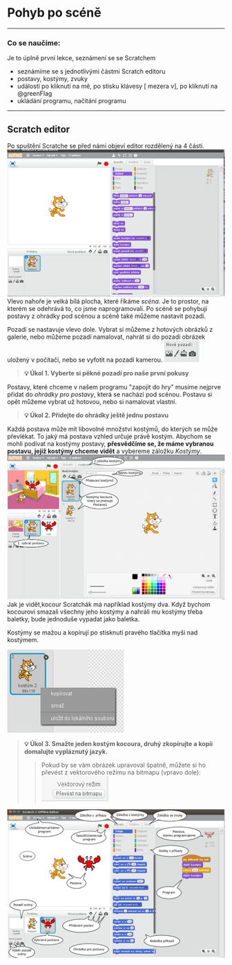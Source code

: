# Pohyb po scéně

---
### Co se naučíme:
Je to úplně první lekce, seznámení se se Scratchem

* seznámíme se s jednotlivými částmi Scratch editoru
* postavy, kostýmy, zvuky
* události <sb>po kliknutí na mě</sb>, <sb>po stisku klávesy [ mezera v]</sb>, <sb>po kliknutí na @greenFlag</sb> 
* ukládání programu, načítání programu
---
## Scratch editor
Po spuštění Scratche se před námi objeví editor rozdělený  na 4 části.
![](editor_nepopsany.png)
Vlevo nahoře je velká bílá plocha, které říkáme *scéna*. Je to prostor, na kterém se odehrává to, co jsme naprogramovali. Po scéně se pohybují postavy z ohrádky pod scénou a scéně také můžeme nastavit pozadí. 

Pozadí se nastavuje vlevo dole. Vybrat si můžeme z hotových obrázků z galerie, nebo můžeme pozadí namalovat, nahrát si do pozadí obrázek uložený v počítači, nebo se vyfotit na pozadí kamerou. ![](volba_pozadi.png)

>**:bulb: Úkol 1. Vyberte si pěkné pozadí pro naše první pokusy** 

Postavy, které chceme v našem programu "zapojit do hry" musíme nejprve přidat do *ohrádky pro postavy*, která se nachází pod scénou. Postavu si opět můžeme vybrat už hotovou, nebo si namalovat vlastní.

>**:bulb: Úkol 2. Přidejte do ohrádky ještě jednu postavu**

Každá postava může mít libovolné množství kostýmů, do kterých se může převlékat. To jaký má postava vzhled určuje právě kostým. Abychom se mohli podívat na kostýmy postavy, **přesvědčíme se, že máme vybranou postavu, jejíž kostýmy chceme vidět** a vybereme záložku *Kostýmy*. 
![](kostymy.png)
Jak je vidět,kocour Scratchák má například kostýmy dva. Když bychom kocourovi smazali všechny jeho kostýmy a nahráli mu kostýmy třeba baletky, bude jednoduše vypadat jako baletka.

Kostýmy se mažou a kopírují po stisknutí pravého tlačítka myši nad kostýmem.

![](editace_kostymu.png)

>**:bulb: Úkol 3. Smažte jeden kostým kocoura, druhý zkopírujte a kopii domalujte vypláznutý jazyk.** 
>> Pokud by se vám obrázek upravoval špatně, můžete si ho převést z vektorového režimu na bitmapu (vpravo dole): ![](na_bitmapu.png)

![](scratch_editor.png)